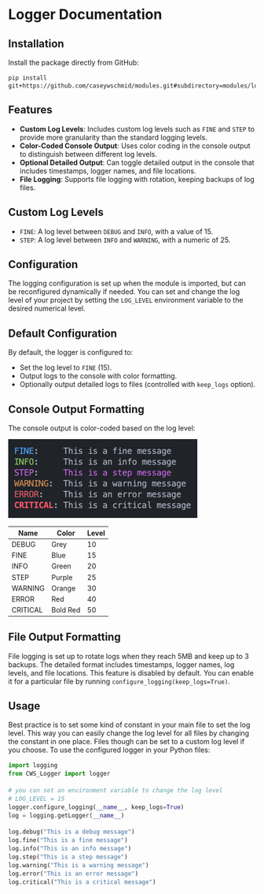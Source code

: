 # Logger Documentation

## Installation

Install the package directly from GitHub:

```terminal
pip install git+https://github.com/caseywschmid/modules.git#subdirectory=modules/logs/logger
```

## Features

- **Custom Log Levels**: Includes custom log levels such as `FINE` and
  `STEP` to provide more granularity than the standard logging levels.
- **Color-Coded Console Output**: Uses color coding in the console output to
  distinguish between different log levels.
- **Optional Detailed Output**: Can toggle detailed output in the console that
  includes timestamps, logger names, and file locations.
- **File Logging**: Supports file logging with rotation, keeping backups of log
  files.

## Custom Log Levels

- `FINE`: A log level between `DEBUG` and `INFO`, with a value of 15.
- `STEP`: A log level between `INFO` and `WARNING`, with a numeric of 25.

## Configuration

The logging configuration is set up when the module is imported, but can be
reconfigured dynamically if needed. You can set and change the log level of your
project by setting the `LOG_LEVEL` environment variable to the desired numerical
level.

## Default Configuration

By default, the logger is configured to:

- Set the log level to `FINE` (15).
- Output logs to the console with color formatting.
- Optionally output detailed logs to files (controlled with `keep_logs` option).

## Console Output Formatting

The console output is color-coded based on the log level:

![image of terminal styling for logger](logger_image.png)

| Name     | Color    | Level |
| -------- | -------- | ----- |
| DEBUG    | Grey     | 10    |
| FINE     | Blue     | 15    |
| INFO     | Green    | 20    |
| STEP     | Purple   | 25    |
| WARNING  | Orange   | 30    |
| ERROR    | Red      | 40    |
| CRITICAL | Bold Red | 50    |

## File Output Formatting

File logging is set up to rotate logs when they reach 5MB and keep up to 3
backups. The detailed format includes timestamps, logger names, log levels, and
file locations. This feature is disabled by default. You can enable it for a
particular file by running `configure_logging(keep_logs=True)`.

## Usage

Best practice is to set some kind of constant in your main file to set the log
level. This way you can easily change the log level for all files by changing
the constant in one place. Files though can be set to a custom log level if you
choose. To use the configured logger in your Python files:

```python
import logging
from CWS_Logger import logger

# you can set an environment variable to change the log level
# LOG_LEVEL = 15
logger.configure_logging(__name__, keep_logs=True)
log = logging.getLogger(__name__)

log.debug("This is a debug message")
log.fine("This is a fine message")
log.info("This is an info message")
log.step("This is a step message")
log.warning("This is a warning message")
log.error("This is an error message")
log.critical("This is a critical message")
```
